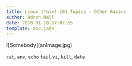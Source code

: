 ```yaml
---
title: Linux (*nix) 101 Topics - Other Basics
author: Adron Hall
date: 2018-01-10:17:07:55
template: doc.jade
---
```

<div class="image float-left">
    ![Somebody](anImage.jpg)
</div>

`cat`, `env`, `echo`
`tail`
 `vi`, `kill`,
 `date`
 